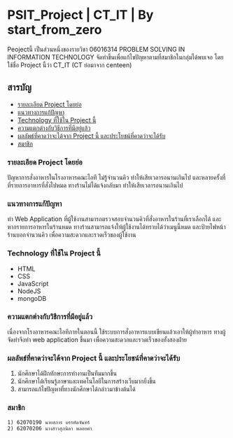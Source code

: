 # PSIT_Project | CT_IT | By start_from_zero

Peojectนี้ เป็นส่วนหนึ่งของรายวิชา 06016314 PROBLEM SOLVING IN INFORMATION TECHNOLOGY จัดทำขึ้นเพื่อแก้ไขปัญหาตามที่สมาชิกในกลุ่มได้พบเจอ โดยใช้ชื่อ Project นี้ว่า CT_IT (CT ย่อมาจาก centeen) 

## สารบัญ

* [รายละเอียด Project โดยย่อ](#รายละเอียด-Project-โดยย่อ)
* [แนวทางการแก้ปัญหา](#แนวทางการแก้ปัญหา)
* [Technology ที่ใช้ใน Project นี้](#Technology-ที่ใช้ใน-Project-นี้)
* [ความแตกต่างกับวิธีการที่มีอยู่แล้ว](#ความแตกต่างกับวิธีการที่มีอยู่แล้ว)
* [ผลลัพธ์ที่คาดว่าจะได้จาก Project นี้ และประโยชน์ที่คาดว่าจะได้รับ](#ผลลัพธ์ที่คาดว่าจะได้จาก-Project-นี้-และประโยชน์ที่คาดว่าจะได้รับ)
* [สมาชิก](#สมาชิก)


### รายละเอียด Project โดยย่อ

ปัญหาการสั่งอาหารในโรงอาหารคณะไอที ไม่รู้จำนวนคิว ทำให้เสียเวลารอนานเกินไป และหลายครั้งที่ที่รายการอาหารที่สั่งไปหมด ทางร้านไม่ได้แจ้งกลับมา ทำให้เสียเวลารอนานเกินไป


### แนวทางการแก้ปัญหา

ทำ Web Application ที่ผู้ใช้งานสามารถตรวจสอบจำนวนคิวที่สั่งอาหารในร้านที่เราเลือกได้ และหากรายการอาหารในร้านหมด ทางร้านสามารถแจ้งให้ผู้ใช้งานได้ทราบได้ว่าเมนูนี้หมด และป้ายไฟหน้าร้านบอกจำนวนคิว เพื่อความสะดวกและรวดเร็วของผู้ใช้งาน


### Technology ที่ใช้ใน Project นี้

* HTML
* CSS
* JavaScript
* NodeJS
* mongoDB


### ความแตกต่างกับวิธีการที่มีอยู่แล้ว

เนื่องจากโรงอาหารคณะไอทีภายในตอนนี้ ใช้ระบบการสั่งอาหารแบบเขียนแล้วเอาให้ผู้ทำอาหาร ทางผู้จัดทำจึงทำ web application ขึ้นมา เพื่อความสะดวกและรวดเร็วของทั้งสองฝ่าย


### ผลลัพธ์ที่คาดว่าจะได้จาก Project นี้ และประโยชน์ที่คาดว่าจะได้รับ

1) นักศึกษาได้ฝึกทักษะการทำงานเป็นทีมมากขึ้น
2) นักศึกษาได้เรียนรู้ภาษาและเทคโนโลยีในการสร้างเว็บมากยิ่งขึ้น
3) สามารถแก้ไขปัญหาที่ทางนักศึกษาได้กล่าวมาข้างต้นได้ 


### สมาชิก
   
    1) 62070190 นายสการ บรรทัดจันทร์
    2) 62070206 นางสาวสุภนิดา พลอยคำ


